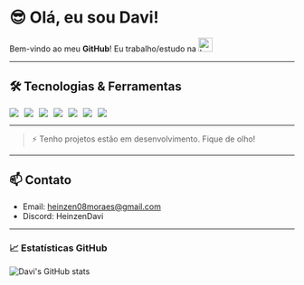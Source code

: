 # 😎 Olá, eu sou Davi!  

Bem-vindo ao meu **GitHub**!
Eu trabalho/estudo na <img src="(https://encurtador.com.br/A0egV)" alt="Logo" width="25"/>

---

## 🛠 Tecnologias & Ferramentas
<div style="display: flex; gap: 10px; flex-wrap: wrap;">
  <img src="https://img.shields.io/badge/Java-ED8B00?style=for-the-badge&logo=java&logoColor=white" />
  <img src="https://img.shields.io/badge/Python-3776AB?style=for-the-badge&logo=python&logoColor=white" />
  <img src="https://img.shields.io/badge/HTML-E34F26?style=for-the-badge&logo=html5&logoColor=white" />
  <img src="https://img.shields.io/badge/CSS-1572B6?style=for-the-badge&logo=css3&logoColor=white" />
  <img src="https://img.shields.io/badge/JavaScript-F7DF1E?style=for-the-badge&logo=javascript&logoColor=black" />
  <img src="https://img.shields.io/badge/Git-F05032?style=for-the-badge&logo=git&logoColor=white" />
  <img src="https://img.shields.io/badge/GitHub-181717?style=for-the-badge&logo=github&logoColor=white" />
</div>

---

> ⚡ Tenho projetos estão em desenvolvimento. Fique de olho!

---

## 📫 Contato
- Email: heinzen08moraes@gmail.com 
- Discord: HeinzenDavi  

---

### 📈 Estatísticas GitHub
![Davi's GitHub stats](https://github-readme-stats.vercel.app/api?username=daviHmoraes&show_icons=true&theme=radical)
